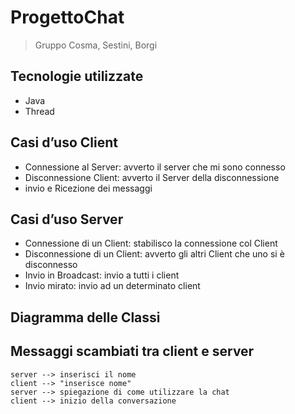 # ProgettoChat

> Gruppo Cosma, Sestini, Borgi

## Tecnologie utilizzate
  - Java
  - Thread

## Casi d’uso  Client
  - Connessione al Server: avverto il server che mi sono connesso
  - Disconnessione Client: avverto il Server della disconnessione
  - invio e Ricezione dei messaggi


## Casi d’uso  Server
  - Connessione di un Client: stabilisco la connessione col Client
  - Disconnessione di un Client: avverto gli altri Client che uno si è disconnesso
  - Invio in Broadcast: invio a tutti i client
  - Invio mirato: invio ad un determinato client


## Diagramma delle Classi



## Messaggi scambiati tra client e server

```
server --> inserisci il nome 
client --> "inserisce nome" 
server --> spiegazione di come utilizzare la chat
client --> inizio della conversazione
```
